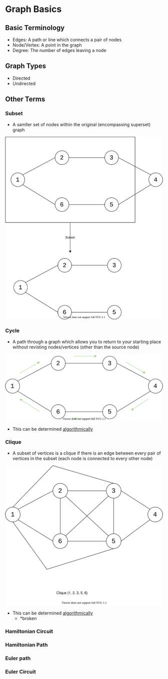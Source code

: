 # Graph Basics

## Basic Terminology

+ Edges: A path or line which connects a pair of nodes
+ Node/Vertex: A point in the graph
+ Degree: The number of edges leaving a node


## Graph Types

+ Directed
+ Undirected

## Other Terms

### Subset

+ A samller set of nodes within the original (encompassing superset) graph 

![Subset Diagram](./images/SubsetDiagram.svg)

### Cycle

+ A path through a graph which allows you to return to your starting place without revisting nodes/vertices (other than the source node)

![Cycle Diagram](./images/CycleDiagram.svg)

+ This can be determined [algorithmically](./GraphCycles.md) 

### Clique

+  A subset of vertices is a clique if there is an edge between every pair of vertices in the subset (each node is connected to every other node)

![Clique Diagram](./images/CliqueDiagram.svg)

+ This can be determined [algorithmically](./hasClique.c) 
    + *broken

### Hamiltonian Circuit


### Hamiltonian Path

### Euler path

### Euler Circuit